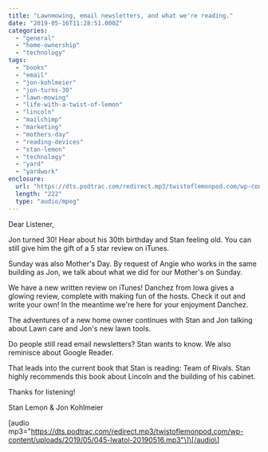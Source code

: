 ```yaml
---
title: "Lawnmowing, email newsletters, and what we're reading."
date: "2019-05-16T11:28:51.000Z"
categories: 
  - "general"
  - "home-ownership"
  - "technology"
tags: 
  - "books"
  - "email"
  - "jon-kohlmeier"
  - "jon-turns-30"
  - "lawn-mowing"
  - "life-with-a-twist-of-lemon"
  - "lincoln"
  - "mailchimp"
  - "marketing"
  - "mothers-day"
  - "reading-devices"
  - "stan-lemon"
  - "technology"
  - "yard"
  - "yardwork"
enclosure: 
  url: "https://dts.podtrac.com/redirect.mp3/twistoflemonpod.com/wp-content/uploads/2019/05/045-lwatol-20190516.mp3"
  length: "222"
  type: "audio/mpeg"
---
```


Dear Listener,

Jon turned 30! Hear about his 30th birthday and Stan feeling old. You can still give him the gift of a 5 star review on iTunes.

Sunday was also Mother's Day. By request of Angie who works in the same building as Jon, we talk about what we did for our Mother's on Sunday.

We have a new written review on iTunes! Danchez from Iowa gives a glowing review, complete with making fun of the hosts. Check it out and write your own! In the meantime we're here for your enjoyment Danchez.

The adventures of a new home owner continues with Stan and Jon talking about Lawn care and Jon's new lawn tools.

Do people still read email newsletters? Stan wants to know. We also reminisce about Google Reader.

That leads into the current book that Stan is reading: Team of Rivals. Stan highly recommends this book about Lincoln and the building of his cabinet.

Thanks for listening!

Stan Lemon & Jon Kohlmeier

\[audio mp3="https://dts.podtrac.com/redirect.mp3/twistoflemonpod.com/wp-content/uploads/2019/05/045-lwatol-20190516.mp3"\]\[/audio\]
